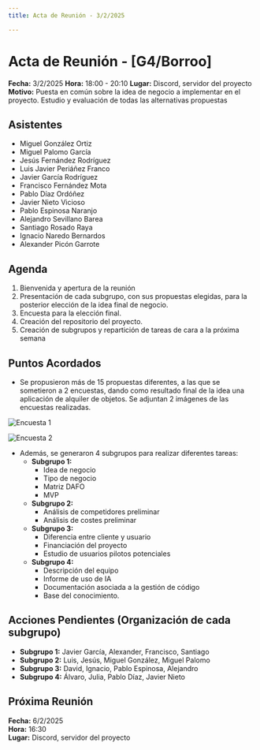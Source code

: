 ```yaml
---
title: Acta de Reunión - 3/2/2025

---
```


# Acta de Reunión - [G4/Borroo]

**Fecha:** 3/2/2025 
**Hora:** 18:00 - 20:10
**Lugar:** Discord, servidor del proyecto 
**Motivo:** Puesta en común sobre la idea de negocio a implementar en el proyecto. Estudio y evaluación de todas las alternativas propuestas

## Asistentes
- Miguel González Ortiz
- Miguel Palomo García
- Jesús Fernández Rodríguez
- Luis Javier Periáñez Franco
- Javier García Rodríguez
- Francisco Fernández Mota
- Pablo Díaz Ordóñez
- Javier Nieto Vicioso
- Pablo Espinosa Naranjo
- Alejandro Sevillano Barea
- Santiago Rosado Raya
- Ignacio Naredo Bernardos
- Alexander Picón Garrote

## Agenda
1. Bienvenida y apertura de la reunión  
2. Presentación de cada subgrupo, con sus propuestas elegidas, para la posterior elección de la idea final de negocio.
3. Encuesta para la elección final.
4. Creación del repositorio del proyecto.
5. Creación de subgrupos y repartición de tareas de cara a la próxima semana


## Puntos Acordados
- Se propusieron más de 15 propuestas diferentes, a las que se sometieron a 2 encuestas, dando como resultado final de la idea una aplicación de alquiler de objetos. Se adjuntan 2 imágenes de las encuestas realizadas.

![Encuesta 1](https://cdn.discordapp.com/attachments/1336019524151017584/1336031692955193416/image.png?ex=67b42039&is=67b2ceb9&hm=2ad7e1cc99a5cb03ab5e54fad0c23b5f85ef63b26527b420ad4d72fac12c0349&)

![Encuesta 2](https://cdn.discordapp.com/attachments/1336019524151017584/1336039564568952923/image.png?ex=67b4278e&is=67b2d60e&hm=67771b6a749d52830b7c088647e4ad81153318dea1a4cd340f397912202fbbda&)

- Además, se generaron 4 subgrupos para realizar diferentes tareas:
    - **Subgrupo 1:** 
        - Idea de negocio
        - Tipo de negocio
        - Matriz DAFO
        - MVP
    - **Subgrupo 2:** 
        - Análisis de competidores preliminar
        - Análisis de costes preliminar
    - **Subgrupo 3:** 
        - Diferencia entre cliente y usuario
        - Financiación del proyecto
        - Estudio de usuarios pilotos potenciales
    - **Subgrupo 4:** 
        - Descripción del equipo
        - Informe de uso de IA
        - Documentación asociada a la gestión de código
        - Base del conocimiento.


## Acciones Pendientes (Organización de cada subgrupo)
- **Subgrupo 1:** Javier García, Alexander, Francisco, Santiago  
- **Subgrupo 2:** Luis, Jesús, Miguel González, Miguel Palomo  
- **Subgrupo 3:** David, Ignacio, Pablo Espinosa, Alejandro  
- **Subgrupo 4:** Álvaro, Julia, Pablo Díaz, Javier Nieto  



## Próxima Reunión
**Fecha:** 6/2/2025  
**Hora:** 16:30  
**Lugar:** Discord, servidor del proyecto  
